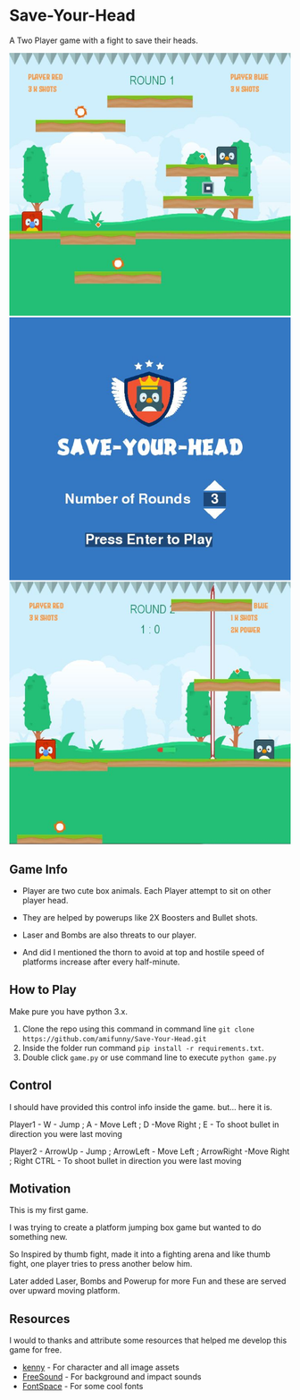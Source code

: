 
# Save-Your-Head

A Two Player game with a fight to save their heads.

![Play1](Preview.JPG) ![Start Screen](StartScreen.JPG) ![Play2](Preview5.JPG)

## Game Info

 - Player are two cute box animals. Each Player attempt to sit on other
   player head.
   
- They are helped by powerups like 2X Boosters and Bullet
   shots. 
   
 - Laser and Bombs are also threats to our player. 

 - And did I mentioned the thorn to avoid at top and hostile speed of platforms   increase after every half-minute.

## How to Play

Make pure you have python 3.x.

 1. Clone the repo using  this command in command line `git clone https://github.com/amifunny/Save-Your-Head.git`
 2. Inside the folder run command `pip install -r requirements.txt`.
 3.  Double click `game.py` or use command line to execute `python game.py`

## Control

I should have provided this control info inside the game. but... here it is.

Player1 -
W - Jump ;  A - Move Left ; D -Move Right ; 
E - To shoot bullet in direction you were last moving

Player2 -
ArrowUp - Jump ;  ArrowLeft - Move Left ; ArrowRight -Move Right ; 
Right CTRL - To shoot bullet in direction you were last moving

## Motivation

This is my first game.

I was trying to create a platform jumping box game but wanted to do something new.

 So Inspired by thumb fight, made it into a fighting arena and like thumb fight, one player tries to press another below him.
 
Later added Laser, Bombs and Powerup for more Fun and these are served over upward moving platform.

## Resources

I would to thanks and attribute some resources that helped me develop this game for free.

- [kenny](https://kenney.nl/) - For character and all image assets
- [FreeSound](https://freesound.org/) - For background and impact sounds
- [FontSpace](https://www.fontspace.com/) - For some cool fonts
